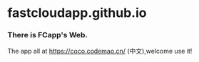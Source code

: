 # fastcloudapp.github.io
### There is FCapp's Web.
The app all at https://coco.codemao.cn/ (中文),welcome use it!
